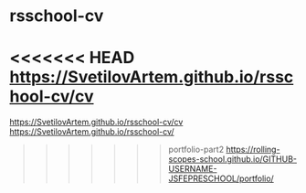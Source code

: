 # rsschool-cv
<<<<<<< HEAD
https://SvetilovArtem.github.io/rsschool-cv/cv
=======
https://SvetilovArtem.github.io/rsschool-cv/cv
https://SvetilovArtem.github.io/rsschool-cv/
>>>>>>> portfolio-part2
https://rolling-scopes-school.github.io/GITHUB-USERNAME-JSFEPRESCHOOL/portfolio/
